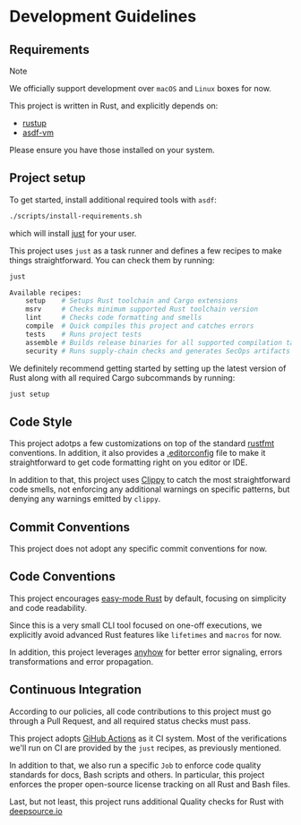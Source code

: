 # Development Guidelines

## Requirements

> [!NOTE]
> We officially support development over `macOS` and `Linux` boxes for now.

This project is written in Rust, and explicitly depends on:

- [rustup](https://rustup.rs/)
- [asdf-vm](https://asdf-vm.com/)

Please ensure you have those installed on your system.

## Project setup

To get started, install additional required tools with `asdf`:

```bash
./scripts/install-requirements.sh
```

which will install
[just](https://just.systems)
for your user.

This project uses `just` as a task runner and
defines a few recipes to make things straightforward. You can check them by running:

```bash
just

Available recipes:
    setup    # Setups Rust toolchain and Cargo extensions
    msrv     # Checks minimum supported Rust toolchain version
    lint     # Checks code formatting and smells
    compile  # Quick compiles this project and catches errors
    tests    # Runs project tests
    assemble # Builds release binaries for all supported compilation targets
    security # Runs supply-chain checks and generates SecOps artifacts
```

We definitely recommend getting started by setting up the latest version of Rust along with
all required Cargo subcommands by running:

```bash
just setup
```

## Code Style

This project adotps a few customizations on top of the standard
[rustfmt](https://rust-lang.github.io/rustfmt)
conventions. In addition, it also provides a
[.editorconfig](https://editorconfig.org/)
file to make it straightforward to get code formatting right on you editor or IDE.

In addition to that, this project uses
[Clippy](https://rust-lang.github.io/rust-clippy)
to catch the most straightforward code smells, not enforcing any additional warnings on
specific patterns, but denying any warnings emitted by `clippy`.

## Commit Conventions

This project does not adopt any specific commit conventions for now.

## Code Conventions

This project encourages
[easy-mode Rust](https://llogiq.github.io/2024/03/28/easy.html)
by default, focusing on simplicity and code readability.

Since this is a very small CLI tool focused on one-off executions, we explicitly avoid advanced
Rust features like `lifetimes` and `macros` for now.

In addition, this project leverages
[anyhow](https://docs.rs/anyhow/latest/anyhow/)
for better error signaling, errors transformations and error propagation.

## Continuous Integration

According to our policies, all code contributions to this project must go through a Pull Request,
and all required status checks must pass.

This project adopts
[GiHub Actions](https://github.com/dotanuki-labs/gradle-wrapper-validator/actions)
as it CI system. Most of the verifications we'll run on CI are provided by the `just` recipes,
as previously mentioned.

In addition to that, we also run a specific `Job` to enforce code quality standards for docs,
Bash scripts and others. In particular, this project enforces the proper open-source license
tracking on all Rust and Bash files.

Last, but not least, this project runs additional Quality checks for Rust with
[deepsource.io](https://app.deepsource.com/gh/dotanuki-labs/gradle-wrapper-validator/)
